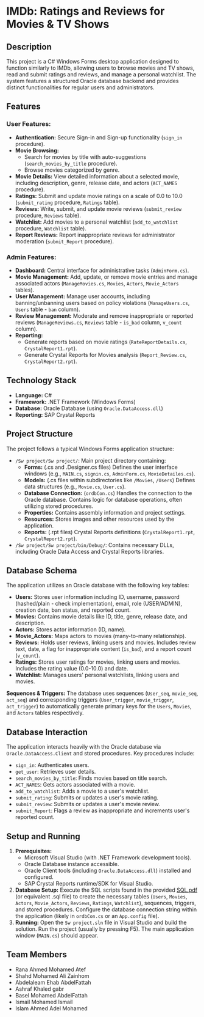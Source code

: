 # IMDb: Ratings and Reviews for Movies & TV Shows

## Description

This project is a C# Windows Forms desktop application designed to function similarly to IMDb, allowing users to browse movies and TV shows, read and submit ratings and reviews, and manage a personal watchlist. The system features a structured Oracle database backend and provides distinct functionalities for regular users and administrators.

## Features

### User Features:
*   **Authentication:** Secure Sign-in and Sign-up functionality (`sign_in` procedure).
*   **Movie Browsing:**
    *   Search for movies by title with auto-suggestions (`search_movies_by_title` procedure).
    *   Browse movies categorized by genre.
*   **Movie Details:** View detailed information about a selected movie, including description, genre, release date, and actors (`ACT_NAMES` procedure).
*   **Ratings:** Submit and update movie ratings on a scale of 0.0 to 10.0 (`submit_rating` procedure, `Ratings` table).
*   **Reviews:** Write, submit, and update movie reviews (`submit_review` procedure, `Reviews` table).
*   **Watchlist:** Add movies to a personal watchlist (`add_to_watchlist` procedure, `Watchlist` table).
*   **Report Reviews:** Report inappropriate reviews for administrator moderation (`submit_Report` procedure).

### Admin Features:
*   **Dashboard:** Central interface for administrative tasks (`AdminForm.cs`).
*   **Movie Management:** Add, update, or remove movie entries and manage associated actors (`ManageMovies.cs`, `Movies`, `Actors`, `Movie_Actors` tables).
*   **User Management:** Manage user accounts, including banning/unbanning users based on policy violations (`ManageUsers.cs`, `Users` table - `ban` column).
*   **Review Management:** Moderate and remove inappropriate or reported reviews (`ManageReviews.cs`, `Reviews` table - `is_bad` column, `v_count` column).
*   **Reporting:**
    *   Generate reports based on movie ratings (`RateReportDetails.cs`, `CrystalReport1.rpt`).
    *   Generate Crystal Reports for Movies analysis (`Report_Review.cs`, `CrystalReport2.rpt`).

## Technology Stack

*   **Language:** C#
*   **Framework:** .NET Framework (Windows Forms)
*   **Database:** Oracle Database (using `Oracle.DataAccess.dll`)
*   **Reporting:** SAP Crystal Reports

## Project Structure

The project follows a typical Windows Forms application structure:

*   `/Sw project/Sw project/`: Main project directory containing:
    *   **Forms:** (.cs and .Designer.cs files) Defines the user interface windows (e.g., `MAIN.cs`, `signin.cs`, `AdminForm.cs`, `MovieDetailes.cs`).
    *   **Models:** (.cs files within subdirectories like `/Movies`, `/Users`) Defines data structures (e.g., `Movie.cs`, `User.cs`).
    *   **Database Connection:** (`ordbCon.cs`) Handles the connection to the Oracle database. Contains logic for database operations, often utilizing stored procedures.
    *   **Properties:** Contains assembly information and project settings.
    *   **Resources:** Stores images and other resources used by the application.
    *   **Reports:** (.rpt files) Crystal Reports definitions (`CrystalReport1.rpt`, `CrystalReport2.rpt`).
*   `/Sw project/Sw project/bin/Debug/`: Contains necessary DLLs, including Oracle Data Access and Crystal Reports libraries.

## Database Schema

The application utilizes an Oracle database with the following key tables:

*   **Users:** Stores user information including ID, username, password (hashed/plain - check implementation), email, role (USER/ADMIN), creation date, ban status, and reported count.
*   **Movies:** Contains movie details like ID, title, genre, release date, and description.
*   **Actors:** Stores actor information (ID, name).
*   **Movie_Actors:** Maps actors to movies (many-to-many relationship).
*   **Reviews:** Holds user reviews, linking users and movies. Includes review text, date, a flag for inappropriate content (`is_bad`), and a report count (`v_count`).
*   **Ratings:** Stores user ratings for movies, linking users and movies. Includes the rating value (0.0-10.0) and date.
*   **Watchlist:** Manages users' personal watchlists, linking users and movies.

**Sequences & Triggers:** The database uses sequences (`User_seq`, `movie_seq`, `act_seq`) and corresponding triggers (`User_trigger`, `movie_trigger`, `act_trigger`) to automatically generate primary keys for the `Users`, `Movies`, and `Actors` tables respectively.

## Database Interaction

The application interacts heavily with the Oracle database via `Oracle.DataAccess.Client` and stored procedures. Key procedures include:

*   `sign_in`: Authenticates users.
*   `get_user`: Retrieves user details.
*   `search_movies_by_title`: Finds movies based on title search.
*   `ACT_NAMES`: Gets actors associated with a movie.
*   `add_to_watchlist`: Adds a movie to a user's watchlist.
*   `submit_rating`: Submits or updates a user's movie rating.
*   `submit_review`: Submits or updates a user's movie review.
*   `submit_Report`: Flags a review as inappropriate and increments user's reported count.

## Setup and Running

1.  **Prerequisites:**
    *   Microsoft Visual Studio (with .NET Framework development tools).
    *   Oracle Database instance accessible.
    *   Oracle Client tools (including `Oracle.DataAccess.dll`) installed and configured.
    *   SAP Crystal Reports runtime/SDK for Visual Studio.
2.  **Database Setup:** Execute the SQL scripts found in the provided [SQL.pdf](https://github.com/Abdelaleam/IMDb/blob/main/Docs/SQL.pdf)
 (or equivalent .sql file) to create the necessary tables (`Users`, `Movies`, `Actors`, `Movie_Actors`, `Reviews`, `Ratings`, `Watchlist`), sequences, triggers, and stored procedures. Configure the database connection string within the application (likely in `ordbCon.cs` or an `App.config` file).
3.  **Running:** Open the `Sw project.sln` file in Visual Studio and build the solution. Run the project (usually by pressing F5). The main application window (`MAIN.cs`) should appear.

## Team Members

*   Rana Ahmed Mohamed Atef
*   Shahd Mohamed Ali Zainhom
*   Abdelaleam Ehab AbdelFattah
*   Ashraf Khaled gabr
*   Basel Mohamed AbdelFattah
*   Ismail Mohamed Ismail
*   Islam Ahmed Adel Mohamed


